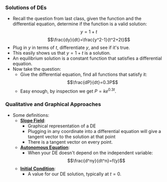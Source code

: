 ### Solutions of DEs
- Recall the question from last class, given the function and the differential equation, determine if the function is a valid solution: $$y=1+t$$ $$\frac{dy}{dt}=\frac{y^2-1}{t^2+2t}$$
- Plug in $y$ in terms of $t$, differentiate $y$, and see if it's true. 
- This easily shows us that $y=1+t$ is a solution.
- An equilibrium solution is a constant function that satisfies a differential equation.
- Now take the question:
	- Give the differential equation, find all functions that satisfy it: $$\frac{dP}{dt}=0.3P$$
	- Easy enough, by inspection we get $P=ke^{0.3t}$.

### Qualitative and Graphical Approaches
- Some definitions:
	- <u>**Slope Field**</u>:
		- Graphical representation of a DE
		- Plugging in any coordinate into a differential equation will give a tangent vector to the solution at that point
		- There is a tangent vector on every point.
	- <u>**Autonomous Equation**</u>:
		- When your DE doesn't depend on the independent variable: $$\frac{d^ny}{dt^n}=f(y)$$
	- <u>**Initial Condition**</u>:
		- A value for our DE solution, typically at $t=0$.